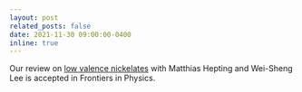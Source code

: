 ```yaml
---
layout: post
related_posts: false
date: 2021-11-30 09:00:00-0400
inline: true
---
```


Our review on [low valence nickelates](/publications/#Hepting2021soft) with Matthias Hepting and Wei-Sheng Lee is accepted in Frontiers in Physics.
